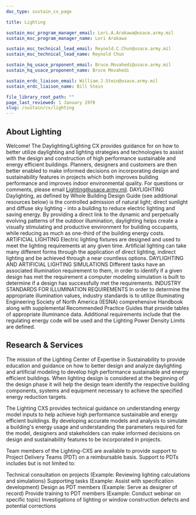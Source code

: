 ```yaml
---
doc_type: sustain_cx_page

title: Lighting

sustain_msc_program_manager_email: Lori.A.Arakawa@usace.army.mil
sustain_msc_program_manager_name: Lori Arakawa

sustain_msc_technical_lead_email: Reynold.C.Chun@usace.army.mil
sustain_msc_technical_lead_name: Reynold Chun

sustain_hq_usace_proponent_email: Bruce.Movahedi@usace.army.mil
sustain_hq_usace_proponent_name: Bruce Movahedi

sustain_erdc_liaison_email: William.J.Stein@usace.army.mil
sustain_erdc_liaison_name: Bill Stein

file_library_root_path: ""
page_last_reviewed: 1 January 1970
slug: /sustain/cx/lighting
---
```


## About Lighting

Welcome!
The Daylighting/Lighting CX provides guidance for on how to better utilize daylighting and lighting strategies and technologies to assist with the design and construction of high performance sustainable and energy efficient buildings. Planners, designers and customers are then better enabled to make informed decisions on incorporating design and sustainability features in projects which both improves building performance and improves indoor environmental quality.
For questions or comments, please email Lighting@usace.army.mil.
DAYLIGHTING
Daylighting, as defined by Whole Building Design Guide (see additional resources below) is the controlled admission of natural light; direct sunlight and diffuse sky lighting - into a building to reduce electric lighting and saving energy. By providing a direct link to the dynamic and perpetually evolving patterns of the outdoor illumination, daylighting helps create a visually stimulating and productive environment for building occupants, while reducing as much as one-third of the building energy costs.
ARTIFICIAL LIGHTING
Electric lighting fixtures are designed and used to meet the lighting requirements at any given time. Artificial lighting can take many different forms through the application of direct lighting, indirect lighting and be achieved through a near countless options.
DAYLIGHTING AND ARTIFICIAL LIGHTING SIMULATIONS
Different tasks have an associated illumination requirement to them, in order to identify if a given design has met the requirement a computer modeling simulation is built to determine if a design has successfully met the requirements.
INDUSTRY STANDARDS FOR ILLUMINATION REQUIREMENTS
In order to determine the appropriate illumination values, industry standards is to utilize Illuminating Engineering Society of North America (IESNA) comprehensive Handbook along with supplemental Recommended Practice Guides that provide tables of appropriate illuminance data.
Additional requirements include that the regulating energy code will be used and the Lighting Power Density Limits are defined.

## Research & Services

The mission of the Lighting Center of Expertise in Sustainability to provide education and guidance on how to better design and analyze daylighting and artificial modeling to develop high performance sustainable and energy efficient buildings. When lighting design is considered at the beginning of the design phase it will help the design team identify the respective building components, systems and equipment necessary to achieve the specified energy reduction targets.

The Lighting CXS provides technical guidance on understanding energy model inputs to help achieve high performance sustainable and energy efficient buildings. By developing accurate models and analysis to simulate a building's energy usage and understanding the parameters required for the model, designers and stakeholders can make informed decisions on design and sustainability features to be incorporated in projects.

Team members of the Lighting-CXS are available to provide support to Project Delivery Teams (PDT) on a reimbursable basis. Support to PDTs includes but is not limited to:

Technical consultation on projects (Example: Reviewing lighting calculations and simulations)
Supporting tasks (Example: Assist with specification development)
Design as PDT members (Example: Serve as designer of record)
Provide training to PDT members (Example: Conduct webinar on specific topic)
Investigations of lighting or window construction defects and potential corrections
